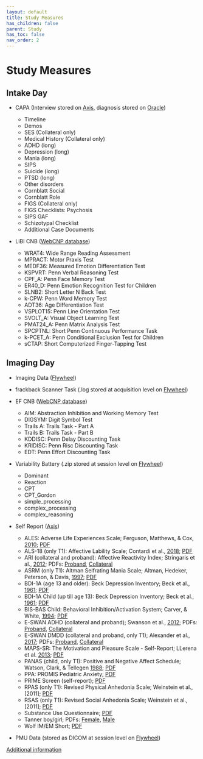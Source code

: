 ```yaml
---
layout: default
title: Study Measures
has_children: false
parent: Study
has_toc: false
nav_order: 2
---
```


# Study Measures
## Intake Day
-  CAPA (Interview  stored on [Axis](https://axis.med.upenn.edu/), diagnosis stored on [Oracle](https://bbldm.pmacs.upenn.edu/))
    - Timeline
    - Demos
    - SES (Collateral only)
    - Medical History (Collateral only)
    - ADHD (long)
    - Depression (long)
    - Mania (long)
    - SIPS
    - Suicide (long)
    - PTSD (long)
    - Other disorders 
    - Cornblatt Social 
    - Cornblatt Role 
    - FIGS (Collateral only)
    - FIGS Checklists: Psychosis
    - SIPS GAF
    - Schizotypal Checklist
    - Additional Case Documents

- LiBI CNB ([WebCNP database](https://webcnp.med.upenn.edu/))
    - WRAT4: Wide Range Reading Assessment
    - MPRACT: Motor Praxis Test
    - MEDF36: Measured Emotion Differentiation Test
    - KSPVRT: Penn Verbal Reasoning Test
    - CPF_A: Penn Face Memory Test
    - ER40_D: Penn Emotion Recognition Test for Children 
    - SLNB2: Short Letter N Back Test
    - k-CPW: Penn Word Memory Test
    - ADT36: Age Differentiation Test
    - VSPLOT15: Penn Line Orientation Test
    - SVOLT_A: Visual Object Learning Test
    - PMAT24_A: Penn Matrix Analysis Test
    - SPCPTNL: Short Penn Continuous Performance Task
    - k-PCET_A: Penn Conditional Exclusion Test for Children
    - sCTAP: Short Computerized Finger-Tapping Test

## Imaging Day
- Imaging Data ([Flywheel](https://upenn.flywheel.io/#/projects))
- frackback Scanner Task (.log stored at acquisition level on [Flywheel](https://upenn.flywheel.io/#/projects))
- EF CNB ([WebCNP database](https://webcnp.med.upenn.edu/))
    - AIM: Abstraction Inhibition and Working Memory Test
    - DIGSYM: Digit Symbol Test
    - Trails A: Trails Task - Part A
    - Trails B: Trails Task - Part B 
    - KDDISC: Penn Delay Discounting Task
    - KRIDISC: Penn Risc Discounting Task 
    - EDT: Penn Effort Discounting Task 

- Variability Battery (.zip stored at session level on [Flywheel](https://upenn.flywheel.io/#/projects))
    - Dominant
    - Reaction
    - CPT
    - CPT_Gordon
    - simple_processing 
    - complex_processing
    - complex_reasoning
- Self Report ([Axis](https://axis.med.upenn.edu/))
    - ALES: Adverse Life Experiences Scale; Ferguson, Matthews, & Cox, [2010](https://www.researchgate.net/publication/229728584_The_Appraisal_of_Life_Events_ALE_Scale_Reliability_and_validity);  [PDF](/executivefunction/assets/selfReports/ALES_CommonSelfReportScalesCol.pdf)
    - ALS-18 (only T1): Affective Lability Scale; Contardi et al., [2018](https://www.frontiersin.org/articles/10.3389/fpsyg.2018.00427/full);  [PDF](/executivefunction/assets/selfReports/ALS18_CommonSelfReportScalesCo.pdf)
    - ARI (collateral and proband): Affective Reactivity Index; Stringaris et al., [2012](https://acamh.onlinelibrary.wiley.com/doi/full/10.1111/j.1469-7610.2012.02561.x); PDFs: [Proband](/executivefunction/assets/selfReports/ARIP_CommonSelfReportScalesCol.pdf), [Collateral](/executivefunction/assets/selfReports/ARIC_CommonSelfReportScalesCol.pdf)
    - ASRM (only T1): Altman Selfrating Mania Scale; Altman, Hedeker, Peterson, & Davis, [1997](https://www.biologicalpsychiatryjournal.com/article/S0006-3223(96)00548-3/pdf); [PDF](/executivefunction/assets/selfReports/ASRM_CommonSelfReportScalesCol.pdf)
    - BDI-1A (age 13 and older): Beck Depression Inventory; Beck et al., [1961](https://jamanetwork.com/journals/jamapsychiatry/article-abstract/487993); [PDF](/executivefunction/assets/selfReports/BDI1A_CommonSelfReportScalesCo.pdf)
    - BDI-1A Child (up till age 13): Beck Depression Inventory; Beck et al., [1961](https://jamanetwork.com/journals/jamapsychiatry/article-abstract/487993); [PDF](/executivefunction/assets/selfReports/BDI1AC_CommonSelfReportScalesC.pdf)
    - BIS-BAS Child: Behavioral Inhibition/Activation System; Carver, & White, [1994](https://psycnet.apa.org/fulltext/1995-00067-001.html); [PDF](/executivefunction/assets/selfReports/BISBASC_CommonSelfReportScales.pdf)
    - E-SWAN ADHD (collateral and proband); Swanson et al., [2012](https://www.ncbi.nlm.nih.gov/pmc/articles/PMC4618695/); PDFs: [Proband](/executivefunction/assets/selfReports/ESADp_CommonSelfReportScalesCo.pdf), [Collateral](/executivefunction/assets/selfReports/ESADc_CommonSelfReportScalesCo.pdf)
    - E-SWAN DMDD (collateral and proband, only T1); Alexander et al., [2017](https://www.biorxiv.org/content/10.1101/207019v1); PDFs: [Proband](/executivefunction/assets/selfReports/ESDMDDp_CommonSelfReportScales.pdf), [Collateral](/executivefunction/assets/selfReports/ESDMDDc_CommonSelfReportScales.pdf)
    - MAPS-SR: The Motivation and Pleasure Scale - Self-Report; LLerena et al. [2013](https://www.sciencedirect.com/science/article/abs/pii/S0010440X1200257X?via%3Dihub); [PDF](/executivefunction/assets/selfReports/MAPSSR_CommonSelfReportScalesC.pdf)
    - PANAS (child, only T1): Positive and Negative Affect Schedule; Watson, Clark, & Tellegen [1988](https://psycnet.apa.org/doiLanding?doi=10.1037%2F0022-3514.54.6.1063); [PDF](/executivefunction/assets/selfReports/PANAS_CommonSelfReportScalesCo.pdf)
    - PPA: PROMIS Pediatric Anxiety; [PDF](/executivefunction/assets/selfReports/PPA_CommonSelfReportScalesColl.pdf)
    - PRIME Screen (self-report); [PDF](/executivefunction/assets/selfReports/PRIME_CommonSelfReportScalesCo.pdf) 
    - RPAS (only T1): Revised Physical Anhedonia Scale; Weinstein et al., [2011]; [PDF](/executivefunction/assets/selfReports/RPAS_CommonSelfReportScalesCol.pdf)
    - RSAS (only T1): Revised Social Anhedonia Scale; Weinstein et al., [2011]; [PDF](/executivefunction/assets/selfReports/RSAS_CommonSelfReportScalesCol.pdf)
    - Substance Use Questionnaire; [PDF](/executivefunction/assets/selfReports/SubstanceUseQuestionnaire_Comm.pdf)
    - Tanner boy/girl; PDFs: [Female](/executivefunction/assets/selfReports/TDQF_CommonSelfReportScalesCol.pdf), [Male](/executivefunction/assets/selfReports/TDQF_CommonSelfReportScalesCol.pdf)
    - Wolf IM/EM Short; [PDF](/executivefunction/assets/selfReports/IMEMS_CommonSelfReportScalesCo.pdf)
    
- PMU Data (stored as DICOM at session level on [Flywheel](https://upenn.flywheel.io/#/projects))

[Additional information](https://docs.google.com/spreadsheets/d/1DYNd1Qj7Q0s9rEqe1_ezLQwNYcPN44cORnge3UAhqF0/edit#gid=0)


